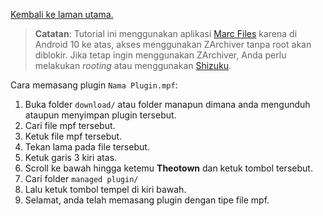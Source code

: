 [Kembali ke laman utama.](index.md)

> **Catatan**: Tutorial ini menggunakan aplikasi [Marc Files](https://play.google.com/store/apps/details?id=com.marc.files) karena di Android 10 ke atas, akses menggunakan ZArchiver tanpa root akan diblokir. Jika tetap ingin menggunakan ZArchiver, Anda perlu melakukan *rooting* atau menggunakan [Shizuku](https://shizuku.rikka.app/).

Cara memasang plugin `Nama Plugin.mpf`:

1. Buka folder `download/` atau folder manapun dimana anda mengunduh ataupun menyimpan plugin tersebut.
2. Cari file mpf tersebut.
3. Ketuk file mpf tersebut.
4. Tekan lama pada file tersebut.
5. Ketuk garis 3 kiri atas.
6. Scroll ke bawah hingga ketemu **Theotown** dan ketuk tombol tersebut.
7. Cari folder `managed plugin/`
8. Lalu ketuk tombol tempel di kiri bawah.
9. Selamat, anda telah memasang plugin dengan tipe file mpf.